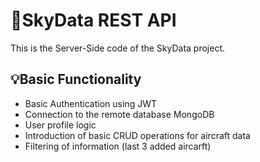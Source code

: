 # 📨SkyData REST API

This is the Server-Side code of the SkyData project. 

## 💡Basic Functionality
- Basic Authentication using JWT
- Connection to the remote database MongoDB
- User profile logic
- Introduction of basic CRUD operations for aircraft data
- Filtering of information (last 3 added aircarft)
